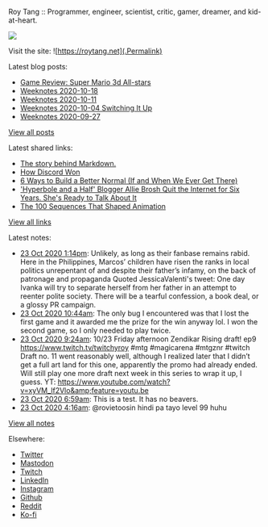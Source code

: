Roy Tang :: Programmer, engineer, scientist, critic, gamer, dreamer, and kid-at-heart.

![](https://roytang.net/img/profile.jpg)

Visit the site: ![https://roytang.net](.Permalink)

Latest blog posts:
    

- [Game Review: Super Mario 3d All-stars](https://roytang.net/2020/10/mario-3d-all-stars/)
- [Weeknotes 2020-10-18](https://roytang.net/2020/10/weeknotes-2020-10-18/)
- [Weeknotes 2020-10-11](https://roytang.net/2020/10/weeknotes-2020-10-11/)
- [Weeknotes 2020-10-04 Switching It Up](https://roytang.net/2020/10/weeknotes-2020-10-04/)
- [Weeknotes 2020-09-27](https://roytang.net/2020/09/weeknotes-2020-09-27/)

[View all posts](https://roytang.net/blog)

Latest shared links:
    

- [The story behind Markdown.](https://roytang.net/2020/10/the-story-behind-markdown/)
- [How Discord Won](https://roytang.net/2020/10/how-discord-won/)
- [6 Ways to Build a Better Normal (If and When We Ever Get There)](https://roytang.net/2020/10/6-ways-to-build-a-better-normal-if-and-when-we-ever-get-there/)
- [&#39;Hyperbole and a Half&#39; Blogger Allie Brosh Quit the Internet for Six Years. She&#39;s Ready to Talk About It](https://roytang.net/2020/10/hyperbole-and-a-half-blogger-allie-brosh-quit-the-internet-for-six-years-she-s-ready-to-talk-about-i/)
- [The 100 Sequences That Shaped Animation](https://roytang.net/2020/10/the-100-sequences-that-shaped-animation/)

[View all links](https://roytang.net/links)

Latest notes:
    

- [23 Oct 2020 1:14pm](https://roytang.net/2020/10/1319628147726270467/): Unlikely, as long as their fanbase remains rabid. Here in the Philippines, Marcos&rsquo; children have risen the ranks in local politics unrepentant of and despite their father&rsquo;s infamy, on the back of patronage and propaganda
Quoted JessicaValenti&#39;s tweet:   One day Ivanka will try to separate herself from her father in an attempt to reenter polite society. There will be a tearful confession, a book deal, or a glossy PR campaign.
- [23 Oct 2020 10:44am](https://roytang.net/2020/10/g9qvnxs/): The only bug I encountered was that I lost the first game and it awarded me the prize for the win anyway lol. I won the second game, so I only needed to play twice.
- [23 Oct 2020 9:24am](https://roytang.net/2020/10/1319570275986452480/): 10/23 Friday afternoon Zendikar Rising draft! ep9 https://www.twitch.tv/twitchyroy #mtg #magicarena #mtgznr #twitch
Draft no. 11 went reasonably well, although I realized later that I didn&rsquo;t get a full art land for this one, apparently the promo had already ended. Will still play one more draft next week in this series to wrap it up, I guess.
YT: https://www.youtube.com/watch?v=xyVM_lf2Vlo&amp;feature=youtu.be
- [23 Oct 2020 6:59am](https://roytang.net/2020/10/4d61f87d13cb070725f8e993d517ee40/): This is a test. It has no beavers.
- [23 Oct 2020 4:16am](https://roytang.net/2020/10/1319492782478639104/): @rovietoosin hindi pa tayo level 99 huhu

[View all notes](https://roytang.net/notes)

Elsewhere:

- [Twitter](https://twitter.com/roytang)
- [Mastodon](https://mastodon.technology/@roytang)
- [Twitch](https://twitch.tv/twitchyroy)
- [LinkedIn](https://www.linkedin.com/in/roytang)
- [Instagram](https://instagram.com/roytang0400)
- [Github](https://github.com/roytang)
- [Reddit](https://reddit.com/u/hungryroy)
- [Ko-fi](https://ko-fi.com/roytang)